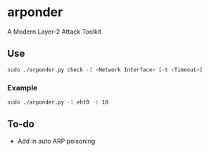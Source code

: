 # arponder
A Modern Layer-2 Attack Toolkit

## Use
```bash
sudo ./arponder.py check -I <Network Interface> [-t <Timeout>]
```

### Example
```bash
sudo ./arponder.py -I eht0 -t 10
```


## To-do
 - Add in auto ARP poisoning
